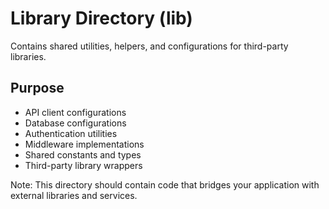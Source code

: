 # Library Directory (lib)

Contains shared utilities, helpers, and configurations for third-party libraries.

## Purpose

- API client configurations
- Database configurations
- Authentication utilities
- Middleware implementations
- Shared constants and types
- Third-party library wrappers

Note: This directory should contain code that bridges your application with external libraries and services.
